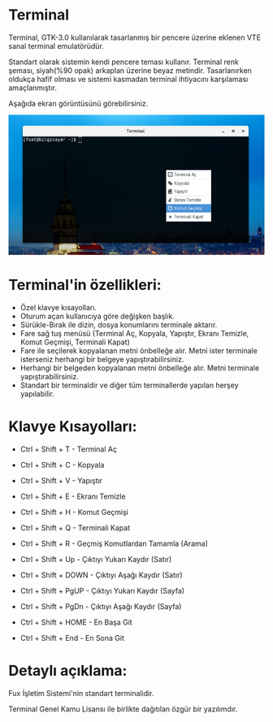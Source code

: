 # Terminal

  Terminal, GTK-3.0 kullanılarak tasarlanmış bir pencere üzerine eklenen VTE sanal terminal emulatörüdür.

  Standart olarak sistemin kendi pencere teması kullanır. Terminal renk şeması, siyah(%90 opak) arkaplan üzerine beyaz metindir. Tasarlanırken oldukça hafif olması ve sistemi kasmadan terminal ihtiyacını karşılaması amaçlanmıştır.
  
  Aşağıda ekran görüntüsünü görebilirsiniz.
  
![Alt text](https://github.com/fuxprojesi/terminal/blob/master/terminal.png "Terminal Ekran Görüntüsü")

# Terminal'in özellikleri:

*  Özel klavye kısayolları.
*  Oturum açan kullanıcıya göre değişken başlık.
*  Sürükle-Bırak ile dizin, dosya konumlarını terminale aktarır.
*  Fare sağ tuş menüsü (Terminal Aç, Kopyala, Yapıştır, Ekranı Temizle, Komut Geçmişi, Terminali Kapat)
*  Fare ile seçilerek kopyalanan metni önbelleğe alır. Metni ister terminale isterseniz herhangi bir belgeye yapıştırabilirsiniz.
*  Herhangi bir belgeden kopyalanan metni önbelleğe alır. Metni terminale yapıştırabilirsiniz.
*  Standart bir terminaldir ve diğer tüm terminallerde yapılan herşey yapılabilir.

# Klavye Kısayolları:

*  Ctrl + Shift + T                  - Terminal Aç
*  Ctrl + Shift + C                  - Kopyala
*  Ctrl + Shift + V                  - Yapıştır
*  Ctrl + Shift + E                  - Ekranı Temizle
*  Ctrl + Shift + H                  - Komut Geçmişi
*  Ctrl + Shift + Q                  - Terminali Kapat

*  Ctrl + Shift + R                  - Geçmiş Komutlardan Tamamla (Arama)
*  Ctrl + Shift + Up                 - Çıktıyı Yukarı Kaydır (Satır)
*  Ctrl + Shift + DOWN               - Çıktıyı Aşağı Kaydır (Satır)
*  Ctrl + Shift + PgUP               - Çıktıyı Yukarı Kaydır (Sayfa)
*  Ctrl + Shift + PgDn               - Çıktıyı Aşağı Kaydır (Sayfa)
*  Ctrl + Shift + HOME               - En Başa Git
*  Ctrl + Shift + End                - En Sona Git
  
# Detaylı açıklama:  

  Fux İşletim Sistemi'nin standart terminalidir.
  
  Terminal Genel Kamu Lisansı ile birlikte dağıtılan özgür bir yazılımdır.
